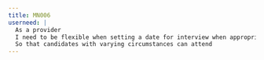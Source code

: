 ```yaml
---
title: MN006
userneed: |
  As a provider
  I need to be flexible when setting a date for interview when appropriate
  So that candidates with varying circumstances can attend
---
```

